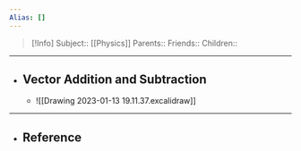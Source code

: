 ```yaml
---
Alias: []
---
```

> [!Info]
> Subject:: [[Physics]]
> Parents:: 
> Friends:: 
> Children:: 
---
- ## Vector Addition and Subtraction
	- ![[Drawing 2023-01-13 19.11.37.excalidraw]]
---
- ## Reference